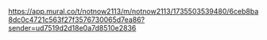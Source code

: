 https://app.mural.co/t/notnow2113/m/notnow2113/1735503539480/6ceb8ba8dc0c4721c563f27f3576730065d7ea86?sender=ud7519d2d18e0a7d8510e2836
